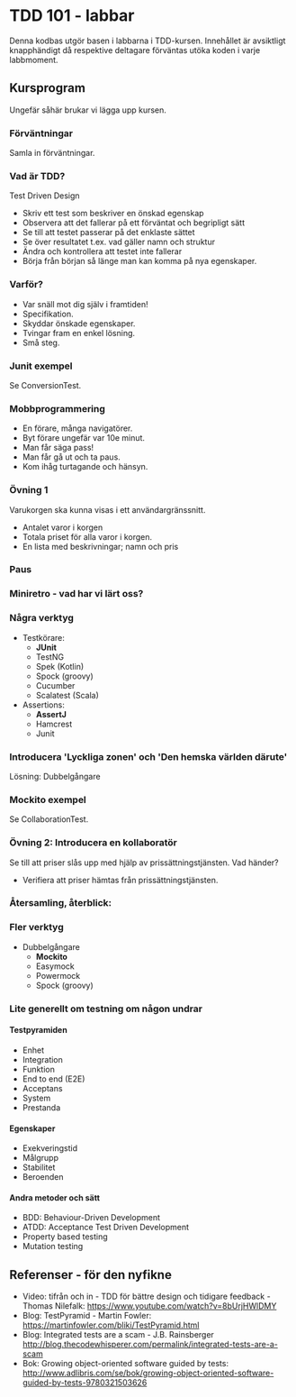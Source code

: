 # TDD 101 - labbar

Denna kodbas utgör basen i labbarna i TDD-kursen. Innehållet är avsiktligt knapphändigt då respektive deltagare förväntas utöka koden i varje labbmoment.

## Kursprogram

Ungefär såhär brukar vi lägga upp kursen.

### Förväntningar

Samla in förväntningar.

### Vad är TDD?

Test Driven Design

- Skriv ett test som beskriver en önskad egenskap
- Observera att det fallerar på ett förväntat och begripligt sätt
- Se till att testet passerar på det enklaste sättet
- Se över resultatet t.ex. vad gäller namn och struktur
- Ändra och kontrollera att testet inte fallerar
- Börja från början så länge man kan komma på nya egenskaper.

### Varför?

- Var snäll mot dig själv i framtiden!
- Specifikation.
- Skyddar önskade egenskaper.
- Tvingar fram en enkel lösning.
- Små steg.

### Junit exempel

Se ConversionTest.

### Mobbprogrammering
 
 - En förare, många navigatörer.
 - Byt förare ungefär var 10e minut.
 - Man får säga pass!
 - Man får gå ut och ta paus.
 - Kom ihåg turtagande och hänsyn.
 
### Övning 1 

Varukorgen ska kunna visas i ett användargränssnitt.

- Antalet varor i korgen
- Totala priset för alla varor i korgen.
- En lista med beskrivningar; namn och pris

### Paus 

### Miniretro - vad har vi lärt oss?

### Några verktyg

- Testkörare: 
    - <b>JUnit</b>
    - TestNG
    - Spek (Kotlin)
    - Spock (groovy)
    - Cucumber
    - Scalatest (Scala)
- Assertions: 
    - <b>AssertJ</b>
    - Hamcrest
    - Junit

### Introducera 'Lyckliga zonen' och 'Den hemska världen därute'

Lösning: Dubbelgångare

### Mockito exempel

Se CollaborationTest.

### Övning 2: Introducera en kollaboratör

Se till att priser slås upp med hjälp av prissättningstjänsten.
Vad händer?

- Verifiera att priser hämtas från prissättningstjänsten.
 
### Återsamling, återblick:

### Fler verktyg

- Dubbelgångare
    - <b>Mockito</b>
    - Easymock
    - Powermock
    - Spock (groovy)
    
### Lite generellt om testning om någon undrar 

#### Testpyramiden
- Enhet
- Integration
- Funktion
- End to end (E2E)
- Acceptans
- System
- Prestanda

#### Egenskaper
- Exekveringstid
- Målgrupp
- Stabilitet
- Beroenden

#### Andra metoder och sätt
- BDD: Behaviour-Driven Development
- ATDD: Acceptance Test Driven Development
- Property based testing
- Mutation testing
 
## Referenser - för den nyfikne

- Video: tifrån och in - TDD för bättre design och tidigare feedback - Thomas Nilefalk: https://www.youtube.com/watch?v=8bUrjHWlDMY
- Blog: TestPyramid - Martin Fowler: https://martinfowler.com/bliki/TestPyramid.html
- Blog: Integrated tests are a scam - J.B. Rainsberger
http://blog.thecodewhisperer.com/permalink/integrated-tests-are-a-scam
- Bok: Growing object-oriented software guided by tests: http://www.adlibris.com/se/bok/growing-object-oriented-software-guided-by-tests-9780321503626










